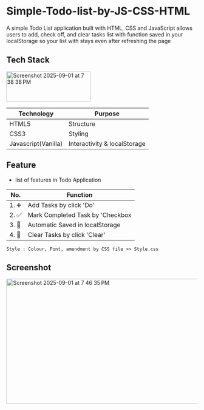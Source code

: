 # Simple-Todo-list-by-JS-CSS-HTML
A simple Todo List application built with HTML, CSS and JavaScript allows users to add, check off, and clear tasks list with function saved in your localStorage so your list with stays even after refreshing the page 
## Tech Stack 
<img width="222" height="80" alt="Screenshot 2025-09-01 at 7 38 38 PM" src="https://github.com/user-attachments/assets/b711b555-3a25-4964-9607-40e7c587f7d1" />



|  Technology        |           Purpose              |
|--------------------|--------------------------------|
| HTML5              |   Structure                    |
| CSS3               |   Styling                      |  
| Javascript(Vanilla)| Interactivity & localStorage   |

## Feature
- list of features in Todo Application

  
|  No.         | Function                     |
|--------------|------------------------------|
| 1. ➕        | Add Tasks by click 'Do'      |
| 2. ✅        | Mark Completed Task by 'Checkbox|
| 3. 💾        | Automatic Saved in localStorage|
| 4. 🧹        | Clear Tasks by click 'Clear'  |





```
Style : Colour, Font, amendment by CSS file >> Style.css

```

## Screenshot
<img width="778" height="329" alt="Screenshot 2025-09-01 at 7 46 35 PM" src="https://github.com/user-attachments/assets/3b8ee546-ebc7-4386-98b1-e5d7f23c1e37" />
